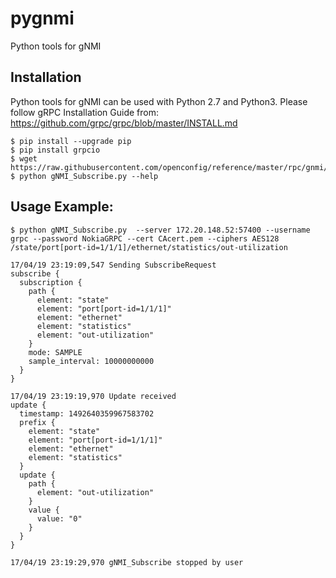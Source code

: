 # pygnmi
Python tools for gNMI

## Installation
Python tools for gNMI can be used with Python 2.7 and Python3.
Please follow gRPC Installation Guide from:
https://github.com/grpc/grpc/blob/master/INSTALL.md

```
$ pip install --upgrade pip
$ pip install grpcio
$ wget https://raw.githubusercontent.com/openconfig/reference/master/rpc/gnmi/gnmi_pb2.py
$ python gNMI_Subscribe.py --help
```

## Usage Example:

```
$ python gNMI_Subscribe.py  --server 172.20.148.52:57400 --username grpc --password NokiaGRPC --cert CAcert.pem --ciphers AES128 /state/port[port-id=1/1/1]/ethernet/statistics/out-utilization

17/04/19 23:19:09,547 Sending SubscribeRequest
subscribe {
  subscription {
    path {
      element: "state"
      element: "port[port-id=1/1/1]"
      element: "ethernet"
      element: "statistics"
      element: "out-utilization"
    }
    mode: SAMPLE
    sample_interval: 10000000000
  }
}

17/04/19 23:19:19,970 Update received
update {
  timestamp: 1492640359967583702
  prefix {
    element: "state"
    element: "port[port-id=1/1/1]"
    element: "ethernet"
    element: "statistics"
  }
  update {
    path {
      element: "out-utilization"
    }
    value {
      value: "0"
    }
  }
}

17/04/19 23:19:29,970 gNMI_Subscribe stopped by user
```
